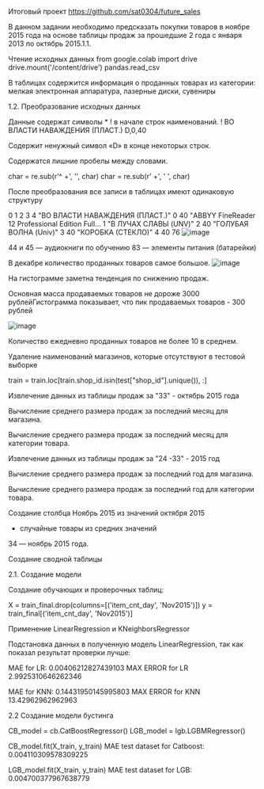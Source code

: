 Итоговый проект
https://github.com/sat0304/future_sales

В данном задании необходимо предсказать
покупки товаров в ноябре 2015 года на основе
таблицы продаж за прошедшие 2 года с января
2013 по октябрь 2015.1.1.

Чтение исходных данных
from google.colab import drive
drive.mount('/content/drive')
pandas.read_csv

В таблицах содержится информация о
проданных товарах из категории: мелкая
электронная аппаратура, лазерные диски,
сувениры

1.2. Преобразование исходных
данных

Данные содержат символы * ! в начале строк наименований.
! ВО ВЛАСТИ НАВАЖДЕНИЯ (ПЛАСТ.)
D,0,40

Содержит ненужный символ «D» в конце некоторых строк.

Содержатся лишние пробелы между словами.

char = re.sub(r'^ +', '', char)
char = re.sub(r' +', ' ', char)

После преобразования все записи в таблицах имеют одинаковую структуру

0
1
2
3
4
"ВО ВЛАСТИ НАВАЖДЕНИЯ (ПЛАСТ.)"
0 40
"ABBYY FineReader 12 Professional Edition Full... 1
"В ЛУЧАХ СЛАВЫ (UNV)"
2 40
"ГОЛУБАЯ ВОЛНА (Univ)"
3 40
"КОРОБКА (СТЕКЛО)"
4 40
76
![image](https://user-images.githubusercontent.com/73336464/219937317-7dbb6813-5d3f-4c54-bf7b-b2242116621f.png)


44 и 45 — аудиокниги по обучению
83 — элементы питания (батарейки)

В декабре количество проданных товаров самое большое.
![image](https://user-images.githubusercontent.com/73336464/219937361-40ed9fd2-c2da-4976-9fc3-a328a3bd32dc.png)


На гистограмме заметна тенденция по снижению продаж.

Основная масса продаваемых товаров не дороже 3000 рублейГистограмма показывает, что пик продаваемых товаров - 300 рублей

![image](https://user-images.githubusercontent.com/73336464/219937463-c9f55e0a-7660-437b-97b5-6ca20a5a24f8.png)


Количество ежедневно проданных товаров не более 10 в среднем.

Удаление наименований магазинов, которые отсутствуют в тестовой
выборке

train = train.loc[train.shop_id.isin(test["shop_id"].unique()), :]

Извлечение данных из таблицы продаж за "33" - октябрь 2015 года

Вычисление среднего размера продаж за последний месяц для магазина.

Вычисление среднего размера продаж за последний месяц
для категории товара.

Извлечение данных из таблицы продаж за "24 -33" - 2015 год

Вычисление среднего размера продаж за последний год для магазина.

Вычисление среднего размера продаж за последний год
для категории товара.

Создание столбца Ноябрь 2015 из значений октября 2015
+ случайные товары из средних значений

34 — ноябрь 2015 года.

Создание сводной таблицы

2.1. Создание модели

Создание обучающих и проверочных таблиц:

X = train_final.drop(columns=[('item_cnt_day',
'Nov2015')])
y = train_final[('item_cnt_day', 'Nov2015')]

Применение
LinearRegression
и
KNeighborsRegressor

Подстановка данных в полученную модель
LinearRegression, так как показал результат
проверки лучше:

MAE for LR: 0.00406212827439103
MAX ERROR for LR 2.9925310646262346

MAE for KNN: 0.14431950145995803
MAX ERROR for KNN 13.42962962962963

2.2 Создание модели бустинга

CB_model = cb.CatBoostRegressor()
LGB_model = lgb.LGBMRegressor()

CB_model.fit(X_train, y_train)
MAE test dataset for Catboost: 0.004110309578309225

LGB_model.fit(X_train, y_train)
MAE test dataset for LGB: 0.004700377967638779
